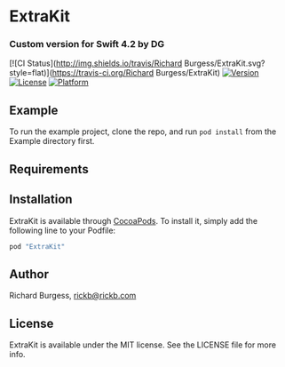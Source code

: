 # ExtraKit

### Custom version for Swift 4.2 by DG

[![CI Status](http://img.shields.io/travis/Richard Burgess/ExtraKit.svg?style=flat)](https://travis-ci.org/Richard Burgess/ExtraKit)
[![Version](https://img.shields.io/cocoapods/v/ExtraKit.svg?style=flat)](http://cocoapods.org/pods/ExtraKit)
[![License](https://img.shields.io/cocoapods/l/ExtraKit.svg?style=flat)](http://cocoapods.org/pods/ExtraKit)
[![Platform](https://img.shields.io/cocoapods/p/ExtraKit.svg?style=flat)](http://cocoapods.org/pods/ExtraKit)

## Example

To run the example project, clone the repo, and run `pod install` from the Example directory first.

## Requirements

## Installation

ExtraKit is available through [CocoaPods](http://cocoapods.org). To install
it, simply add the following line to your Podfile:

```ruby
pod "ExtraKit"
```

## Author

Richard Burgess, rickb@rickb.com

## License

ExtraKit is available under the MIT license. See the LICENSE file for more info.
